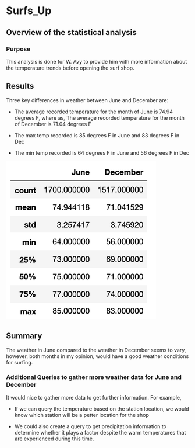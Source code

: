 # Surfs_Up

## Overview of the statistical analysis
### Purpose
This analysis is done for W. Avy to provide him with more information about the temperature trends before opening the surf shop.

## Results
Three key differences in weather between June and December are: 

- The average recorded temperature for the month of June is 74.94 degrees F, where as, The average recorded temperature for the month of December is 71.04 degrees F

- The max temp recorded is 85 degrees F in June and 83 degrees F in Dec

- The min temp recorded is 64 degrees F in June and 56 degrees F in Dec

![summaryTemp](June_Dec_Temp_Summary.png)

## Summary
The weather in June compared to the weather in December seems to vary, however, both months in my opinion, would have a good weather conditions for surfing. 

### Additional Queries to gather more weather data for June and December

It would nice to gather more data to get further information. For example, 

- If we can query the temperature based on the station location, we would know which station will be a petter location for the shop

- We could also create a query to get precipitation information to determine whether it plays a factor despite the warm temperatures that are experienced during this time.
